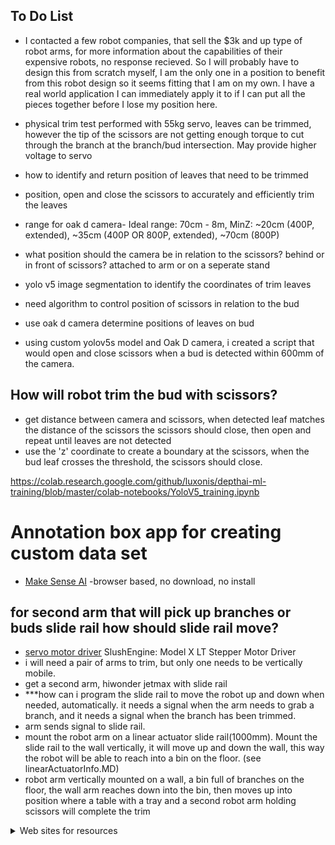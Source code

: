 ## To Do List

- I contacted a few robot companies, that sell the $3k and up type of robot arms, for more information about the capabilities of their expensive robots, no response recieved. So I will probably have to design this from scratch myself, I am the only one in a position to benefit from this robot design so it seems fitting that I am on my own. I have a real world application I can immediately apply it to if I can put all the pieces together before I lose my position here.
  
- physical trim test performed with 55kg servo, leaves can be trimmed, however the tip of the scissors are not getting enough torque to cut through the branch at the branch/bud intersection. May provide higher voltage to servo
- how to identify and return position of leaves that need to be trimmed
- position, open and close the scissors to accurately and efficiently trim the leaves
- range for oak d camera- Ideal range: 70cm - 8m, MinZ: ~20cm (400P, extended), ~35cm (400P OR 800P, extended), ~70cm (800P)
- what position should the camera be in relation to the scissors? behind or in front of scissors? attached to arm or on a seperate stand
- yolo v5 image segmentation to identify the coordinates of trim leaves
- need algorithm to control position of scissors in relation to the bud
- use oak d camera determine positions of leaves on bud
  
- using custom yolov5s model and Oak D camera, i created a script that would open and close scissors when a bud is detected within 600mm of the camera.  

## How will robot trim the bud with scissors?
- get distance between camera and scissors, when detected leaf matches the distance of the scissors the scissors should close, then open and repeat until leaves are not detected
- use the 'z' coordinate to create a boundary at the scissors, when the bud leaf crosses the threshold, the scissors should close.

https://colab.research.google.com/github/luxonis/depthai-ml-training/blob/master/colab-notebooks/YoloV5_training.ipynb

# Annotation box app for creating custom data set
- [Make Sense AI](https://www.makesense.ai/)    -browser based, no download, no install



## for second arm that will pick up branches or buds slide rail how should slide rail move?

- [servo motor driver](https://roboteurs.com/products/slushengine?variant=19782069764) SlushEngine: Model X LT Stepper Motor Driver
- i will need a pair of arms to trim, but only one needs to be vertically mobile.
- get a second arm, hiwonder jetmax with slide rail 
- ***how can i program the slide rail to move the robot up and down when needed, automatically. it needs a signal when the arm needs to grab a branch, and it needs a signal when the branch has been trimmed. 
- arm sends signal to slide rail. 
- mount the robot arm on a linear actuator slide rail(1000mm). Mount the slide rail to the wall vertically, it will move up and down the wall, this way the robot will be able to reach into a bin on the floor. (see linearActuatorInfo.MD)
- robot arm vertically mounted on a wall, a bin full of branches on the floor, the wall arm reaches down into the bin, then moves up into position where a table with a tray and a second robot arm holding scissors will complete the trim



<details>

<summary>Web sites for resources</summary>

- ### Camera sites
 - Camera code - https://github.com/luxonis/depthai
 - https://shop.luxonis.com/  for cameras
  
- ### 3d print sites
 - www.xometry.com

</details>
